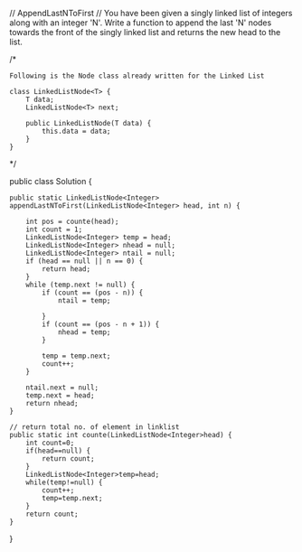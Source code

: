 // AppendLastNToFirst
// You have been given a singly linked list of integers along with an integer 'N'. Write a function to append the last 'N' nodes towards the front of the singly linked list and returns the new head to the list.

/*

	Following is the Node class already written for the Linked List

	class LinkedListNode<T> {
    	T data;
    	LinkedListNode<T> next;
    
    	public LinkedListNode(T data) {
        	this.data = data;
    	}
	}

*/

public class Solution {

	public static LinkedListNode<Integer> appendLastNToFirst(LinkedListNode<Integer> head, int n) {
		
		int pos = counte(head);
		int count = 1;
		LinkedListNode<Integer> temp = head;
		LinkedListNode<Integer> nhead = null;
		LinkedListNode<Integer> ntail = null;
		if (head == null || n == 0) {
			return head;
		}
		while (temp.next != null) {
			if (count == (pos - n)) {
				ntail = temp;

			}
			if (count == (pos - n + 1)) {
				nhead = temp;
			}

			temp = temp.next;
			count++;
		}

		ntail.next = null;
		temp.next = head;
		return nhead;
	}

	// return total no. of element in linklist
	public static int counte(LinkedListNode<Integer>head) {
		int count=0;
		if(head==null) {
			return count;
		}
		LinkedListNode<Integer>temp=head;
		while(temp!=null) {
			count++;
			temp=temp.next;
		}
		return count;
	}
}
